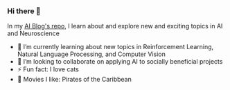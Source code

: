 ### Hi there 👋

In my [AI Blog's repo](https://github.com/mswang12/Blog), I learn about and explore new and exciting topics in AI and Neuroscience

- 🌱 I’m currently learning about new topics in Reinforcement Learning, Natural Language Processing, and Computer Vision
- 👯 I’m looking to collaborate on applying AI to socially beneficial projects
- ⚡ Fun fact: I love cats
- :movie_camera: Movies I like: Pirates of the Caribbean

<!--
**mswang12/mswang12** is a ✨ _special_ ✨ repository because its `README.md` (this file) appears on your GitHub profile.

Here are some ideas to get you started:

- 🔭 I’m currently working on ...
- 🌱 I’m currently learning ...
- 👯 I’m looking to collaborate on ...
- 🤔 I’m looking for help with ...
- 💬 Ask me about ...
- 📫 How to reach me: ...
- 😄 Pronouns: ...
- ⚡ Fun fact: ...

# Resources:
https://towardsdatascience.com/build-a-stunning-readme-for-your-github-profile-9b80434fe5d7
-->
